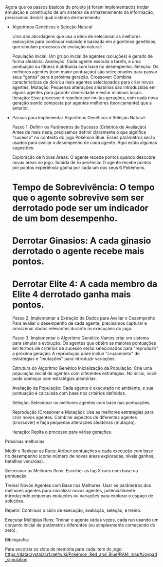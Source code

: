 Agora que os passos básicos do projeto já foram implementados (rodar emulação e construção de um sistema de armazenamento da informação, precisamos decidir qual sistema de incremento 





- Algoritmos Genéticos e Seleção Natural
   
  Uma das abordagens que usa a ideia de selecionar as melhores execuções para continuar rodando é baseada em algoritmos genéticos, que simulam processos de evolução natural:

    População Inicial: Um grupo inicial de agentes (soluções) é gerado de forma aleatória.
    Avaliação: Cada agente executa a tarefa, e uma pontuação ou fitness é atribuída com base no desempenho.
    Seleção: Os melhores agentes (com maior pontuação) são selecionados para passar seus "genes" para a próxima geração.
    Crossover: Combina características de dois ou mais agentes selecionados para criar novos agentes.
    Mutação: Pequenas alterações aleatórias são introduzidas em alguns agentes para garantir diversidade e evitar mínimos locais.
    Iteração: Esse processo é repetido por muitas gerações, com cada nova geração sendo composta por agentes melhores (teoricamente) que a anterior.

- Passos para Implementar Algoritmos Genéticos e Seleção Natural:
  
  Passo 1: Definir os Parâmetros de Sucesso (Critérios de Avaliação)
  Antes de mais nada, precisamos definir claramente o que significa "sucesso" no contexto do jogo Pokémon Blue. Esses parâmetros serão usados para avaliar o desempenho de cada agente. Aqui estão algumas sugestões:
  
    Exploração de Novas Áreas: O agente recebe pontos quando descobre novas áreas no jogo.
    Subida de Experiência: O agente recebe pontos por pontos experiência ganha por cada um dos seus 6 Pokémons.
    # Tempo de Sobrevivência: O tempo que o agente sobrevive sem ser derrotado pode ser um indicador de um bom desempenho.
    # Derrotar Ginasios: A cada ginasio derrotado o agente recebe mais pontos.
    # Derrotar Elite 4: A cada membro da Elite 4 derrotado ganha mais pontos.
  
  Passo 2: Implementar a Extração de Dados para Avaliar o Desempenho
Para avaliar o desempenho de cada agente, precisamos capturar e armazenar dados relevantes durante as execuções do jogo.

  Passo 3: Implementar o Algoritmo Genético
    Vamos criar um sistema para simular a evolução. Os agentes que obtêm as maiores pontuações em termos de critérios de sucesso serão selecionados para "reproduzir" a próxima geração. A reprodução pode incluir "cruzamento" de estratégias e "mutações" para introduzir variações.
    
    Estrutura do Algoritmo Genético
    Inicialização da População: Crie uma população inicial de agentes com diferentes estratégias. No início, você pode começar com estratégias aleatórias.
    
    Avaliação da População: Cada agente é executado no ambiente, e sua pontuação é calculada com base nos critérios definidos.
    
    Seleção: Selecionar os melhores agentes com base nas pontuações.
    
    Reprodução (Crossover e Mutação): Use as melhores estratégias para criar novos agentes. Combine aspectos de diferentes agentes (crossover) e faça pequenas alterações aleatórias (mutação).
    
    Iteração: Repita o processo para várias gerações.









Próximas melhorias:

Medir e Rankear as Runs: Atribuir pontuações a cada execução com base no desempenho (como número de novas áreas exploradas, níveis ganhos, batalhas vencidas).

Selecionar as Melhores Runs: Escolher as top X runs com base na pontuação.

Treinar Novos Agentes com Base nos Melhores: Usar os parâmetros dos melhores agentes para inicializar novos agentes, potencialmente introduzindo pequenas mutações ou variações para explorar o espaço de soluções.

Repetir: Continuar o ciclo de execução, avaliação, seleção, e treino.

Executar Múltiplas Runs: Treinar o agente várias vezes, cada run usando um conjunto inicial de parâmetros diferentes (ou simplesmente começando do zero).




Bibliografia:

Para encotrar os slots de memória para cada item do jogo:
https://datacrystal.tcrf.net/wiki/Pokémon_Red_and_Blue/RAM_map#Joypad_simulation
